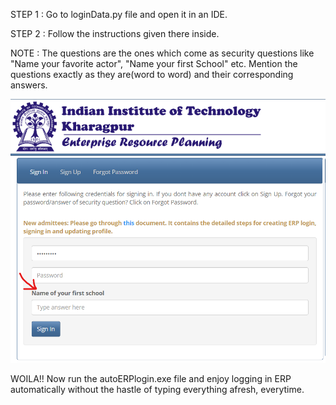 STEP 1 : Go to loginData.py file and open it in an IDE.

STEP 2 : Follow the instructions given there inside.

NOTE : The questions are the ones which come as security questions like "Name your favorite actor", "Name your first School" etc. Mention the questions exactly as they are(word to word) and their corresponding answers.

![](2021-12-12-14-49-44.png)

WOILA!! Now run the autoERPlogin.exe file and enjoy logging in ERP automatically without the hastle of typing everything afresh, everytime.
